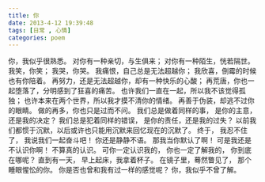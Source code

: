 ```yaml
---
title: 你
date: 2013-4-12 19:39:48
tags: [日常 , 心情]
categories: poem
---
```

你，我似乎很熟悉。<!--more-->
对你有一种亲切，与生俱来；
对你有一种陌生，恍若隔世。
我笑，你笑；
我哭，你哭。
我痛恨，自己总是无法超越你；
我欣喜，倒霉的时候也有你陪着。
再努力，还是无法超越你，却有一种快乐的心酸；
再荒唐，你也一起堕落了，分明感到了狂喜的痛苦。
也许我们一直在一起，所以我不该觉得孤独；
也许本来在两个世界，所以我才摸不清你的情绪。
再善于伪装，却逃不过你的眼睛。
做的再多，你也只是过而不问。
我们总是做着同样的事，
是你的主意，还是我的决定？
我们总是犯着同样的错误，
是你的责任，还是我的过失？
以前我们都惯于沉默，以后或许也只能用沉默来回忆现在的沉默了。
终于，
我忍不住了，
我说我们一起奋斗吧！
你还是静静不语。
那我当你默认了啊！
可是我还是不认识你啊！
不算真的认识。
可你一定认识我的，
你也一定了解我的，
你到底在哪呢？
直到有一天，
早上起床，我拿着杯子。
在镜子里，蓦然瞥见了，
那个睡眼惺忪的你。
你是否也曾和我有过一样的感觉呢？
你，我似乎不曾了解。
